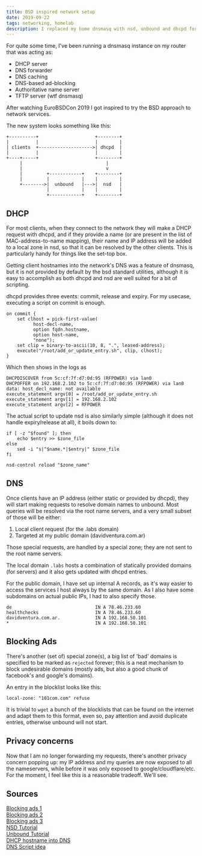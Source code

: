 ```yaml
---
title: BSD inspired network setup
date: 2019-09-22
tags: networking, homelab
description: I replaced my home dnsmasq with nsd, unbound and dhcpd for a more reliable environment.
---
```


For quite some time, I've been running a dnsmasq instance on my router that was
acting as:

- DHCP server
- DNS forwarder
- DNS caching
- DNS-based ad-blocking
- Authoritative name server
- TFTP server (wtf dnsmasq)

After watching EuroBSDCon 2019 I got inspired to try the BSD approach to network
services.

The new system looks something like this:

```
+----------+                     +--------+
|          |                     |        |
| clients  +-------------------->| dhcpd  |
|          |                     |        |
+----+-----+                     +--------+
     |                               |
     |                               v
     |         +------------+    +--------+
     |         |            |    |        |
     +-------->|  unbound   |--->|  nsd   |
               |            |    |        |
               +------------+    +--------+
```

## DHCP

For most clients, when they connect to the network they will make a DHCP request
with dhcpd, and if they provide a name (or are present in
the list of MAC-address-to-name mapping), their name and IP address will be
added to a local zone in nsd, so that it can be resolved by the other clients.
This is particularly handy for things like the set-top box.

Getting client hostnames into the network's DNS was a feature of dnsmasq, but 
it is not provided by default by the bsd standard utilities, although it is easy
to accomplish as both dhcpd and nsd are well suited for a bit of scripting.

dhcpd provides three events: commit, release and expiry. For my usecase,
executing a script on commit is enough.

```
on commit {
    set clhost = pick-first-value(
          host-decl-name,
          option fqdn.hostname,
          option host-name,
          "none");
    set clip = binary-to-ascii(10, 8, ".", leased-address);
    execute("/root/add_or_update_entry.sh", clip, clhost);
}
```

Which then shows in the logs as

```
DHCPDISCOVER from 5c:cf:7f:d7:0d:95 (RFPOWER) via lan0
DHCPOFFER on 192.168.2.102 to 5c:cf:7f:d7:0d:95 (RFPOWER) via lan0
data: host_decl_name: not available
execute_statement argv[0] = /root/add_or_update_entry.sh
execute_statement argv[1] = 192.168.2.102
execute_statement argv[2] = RFPOWER
```

The actual script to update nsd is also similarly simple (although it does not
handle expiry/release at all), it boils down to:

```
if [ -z "$found" ]; then
	echo $entry >> $zone_file
else
	sed -i "s|^$name.*|$entry|" $zone_file
fi

nsd-control reload "$zone_name"
```

## DNS

Once clients have an IP address (either static or provided by dhcpd), they will
start making requests to resolve domain names to unbound. Most queries will be
resolved via the root name servers, and a very small subset of those will be either:

1. Local client request (for the .labs domain)
2. Targeted at my public domain (davidventura.com.ar)

Those special requests, are handled by a special zone; they are not sent to the
root name servers.

The local domain `.labs` hosts a combination of statically provided domains (for
servers) and it also gets updated with dhcpd entries.

For the public domain, I have set up internal A records, as it's way easier to access
the services I host always by the same domain.  As I also have some subdomains
on actual public IPs, I had to also specify those.  

```
de                               IN A 78.46.233.60
healthchecks                     IN A 78.46.233.60
davidventura.com.ar.             IN A 192.168.50.101
*                                IN A 192.168.50.101
```

## Blocking Ads

There's another (set of) special zone(s), a big list of 'bad' domains is
specified to be marked as `rejected` forever; this is a neat mechanism to block
undesirable domains (mostly ads, but also a good chunk of facebook's and
google's domains).

An entry in the blocklist looks like this:

```
local-zone: "101com.com" refuse
```

It is trivial to `wget` a bunch of the blocklists that can be found on the
internet and adapt them to this format, even so, pay attention and avoid
duplicate entries, otherwise unbound will not start.

## Privacy concerns

Now that I am no longer forwarding my requests, there's another privacy concern
popping up: my IP address and my queries are now exposed to all the nameservers,
while before it was only exposed to google/cloudflare/etc.  
For the moment, I feel like this is a reasonable tradeoff. We'll see.

## Sources

[Blocking ads 1](https://www.tumfatig.net/20190405/blocking-ads-using-unbound8-on-openbsd/)  
[Blocking ads 2](https://www.wilderssecurity.com/threads/adblocking-with-unbound.406346/)  
[Blocking ads 3](https://etherarp.net/build-an-adblocking-dns-server/)  
[NSD Tutorial](https://calomel.org/nsd_dns.html)  
[Unbound Tutorial](https://calomel.org/unbound_dns.html)  
[DHCP hostname into DNS](https://www.linuxquestions.org/questions/linux-networking-3/dhcpd-getting-client-provided-hostname-in-execute-script-4175451000/)  
[DNS Script idea](https://jpmens.net/2011/07/06/execute-a-script-when-isc-dhcp-hands-out-a-new-lease/)  

